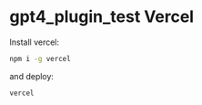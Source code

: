 # gpt4_plugin_test Vercel

Install vercel:
```sh
npm i -g vercel
```

and deploy:

```sh
vercel
```
